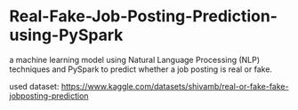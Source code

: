 # Real-Fake-Job-Posting-Prediction-using-PySpark
 a machine learning model using Natural Language Processing (NLP) techniques and PySpark  to predict whether a job posting is real or fake. 
 
 used dataset: https://www.kaggle.com/datasets/shivamb/real-or-fake-fake-jobposting-prediction

